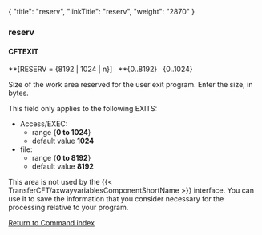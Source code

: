 {
    "title": "reserv",
    "linkTitle": "reserv",
    "weight": "2870"
}<span id="reserv"></span>

### reserv

#### CFTEXIT

**[RESERV = {<span class="underline">8192</span> &#124; <span class="underline">1024</span> &#124;
n}]   **{0..8192}
  {0..1024}

Size of the work area reserved for the user exit program. Enter the
size, in bytes.

This field only applies to the following EXITS:

- Access/EXEC:
    -   range {****0 to 1024****}
    -   default value
        ****1024****
- file:
    -   range {****0 to 8192****}
    -   default value
        ****8192****

This area is not used by the {{< TransferCFT/axwayvariablesComponentShortName  >}} interface. You can use it
to save the information that you consider necessary for the processing
relative to your program.

[Return to Command index](../../)
